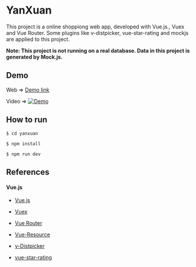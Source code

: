 # YanXuan

This project is a online shoppiong web app, developed with Vue.js., Vuex and Vue Router.
Some plugins like v-distpicker, vue-star-rating and mockjs are applied to this project.

**Note: This project is not running on a real database. Data in this project is generated by Mock.js.**

## Demo

Web => [Demo link](https://haixiang6123.github.io/yan-xuan/#/home/recommend)

Video => [![Demo](http://img.youtube.com/vi/_Fx9Dsnajno/0.jpg)](http://www.youtube.com/watch?v=_Fx9Dsnajno "Demo")

## How to run

```
$ cd yanxuan

$ npm install

$ npm run dev
```

## References

#### Vue.js

- [Vue.js](https://cn.vuejs.org/v2/guide/)

- [Vuex](https://vuex.vuejs.org/zh-cn/)

- [Vue Router](https://router.vuejs.org/zh-cn/)

- [Vue-Resource](https://github.com/pagekit/vue-resource)

- [v-Distpicker](https://www.awesomes.cn/repo/jcc/v-distpicker)

- [vue-star-rating](https://www.ctolib.com/vue-star-rating.html)